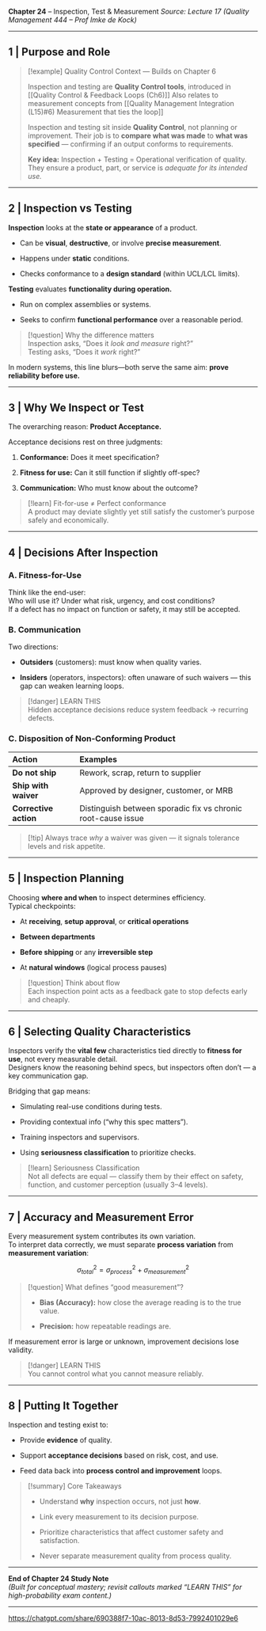 
**Chapter 24** – Inspection, Test & Measurement
_Source: Lecture 17 (Quality Management 444 – Prof Imke de Kock)_

---

## 1 | Purpose and Role

> [!example] Quality Control Context — Builds on Chapter 6
>
> Inspection and testing are **Quality Control tools**, introduced in [[Quality Control & Feedback Loops (Ch6)]]
> Also relates to measurement concepts from [[Quality Management Integration (L15)#6) Measurement that ties the loop]]
>
> Inspection and testing sit inside **Quality Control**, not planning or improvement.
> Their job is to **compare what was made** to **what was specified** — confirming if an output conforms to requirements.
>
> **Key idea:**
> Inspection + Testing = Operational verification of quality.
> They ensure a product, part, or service is _adequate for its intended use._

---

## 2 | Inspection vs Testing

**Inspection** looks at the **state or appearance** of a product.

- Can be **visual**, **destructive**, or involve **precise measurement**.
    
- Happens under **static** conditions.
    
- Checks conformance to a **design standard** (within UCL/LCL limits).
    

**Testing** evaluates **functionality during operation.**

- Run on complex assemblies or systems.
    
- Seeks to confirm **functional performance** over a reasonable period.
    

> [!question] Why the difference matters  
> Inspection asks, “Does it _look and measure_ right?”  
> Testing asks, “Does it _work_ right?”

In modern systems, this line blurs—both serve the same aim: **prove reliability before use.**

---

## 3 | Why We Inspect or Test

The overarching reason: **Product Acceptance.**

Acceptance decisions rest on three judgments:

1. **Conformance:** Does it meet specification?
    
2. **Fitness for use:** Can it still function if slightly off-spec?
    
3. **Communication:** Who must know about the outcome?
    

> [!learn] Fit-for-use ≠ Perfect conformance  
> A product may deviate slightly yet still satisfy the customer’s purpose safely and economically.

---

## 4 | Decisions After Inspection

### A. Fitness-for-Use

Think like the end-user:  
Who will use it? Under what risk, urgency, and cost conditions?  
If a defect has no impact on function or safety, it may still be accepted.

### B. Communication

Two directions:

- **Outsiders** (customers): must know when quality varies.
    
- **Insiders** (operators, inspectors): often unaware of such waivers — this gap can weaken learning loops.
    

> [!danger] LEARN THIS  
> Hidden acceptance decisions reduce system feedback → recurring defects.

### C. Disposition of Non-Conforming Product

|Action|Examples|
|:--|:--|
|**Do not ship**|Rework, scrap, return to supplier|
|**Ship with waiver**|Approved by designer, customer, or MRB|
|**Corrective action**|Distinguish between sporadic fix vs chronic root-cause issue|

> [!tip] Always trace _why_ a waiver was given — it signals tolerance levels and risk appetite.

---

## 5 | Inspection Planning

Choosing **where and when** to inspect determines efficiency.  
Typical checkpoints:

- At **receiving**, **setup approval**, or **critical operations**
    
- **Between departments**
    
- **Before shipping** or any **irreversible step**
    
- At **natural windows** (logical process pauses)
    

> [!question] Think about flow  
> Each inspection point acts as a feedback gate to stop defects early and cheaply.

---

## 6 | Selecting Quality Characteristics

Inspectors verify the **vital few** characteristics tied directly to **fitness for use**, not every measurable detail.  
Designers know the reasoning behind specs, but inspectors often don’t — a key communication gap.

Bridging that gap means:

- Simulating real-use conditions during tests.
    
- Providing contextual info (“why this spec matters”).
    
- Training inspectors and supervisors.
    
- Using **seriousness classification** to prioritize checks.
    

> [!learn] Seriousness Classification  
> Not all defects are equal — classify them by their effect on safety, function, and customer perception (usually 3–4 levels).

---

## 7 | Accuracy and Measurement Error

Every measurement system contributes its own variation.  
To interpret data correctly, we must separate **process variation** from **measurement variation**:

$$
\sigma^2_{total} = \sigma^2_{process} + \sigma^2_{measurement}
$$

> [!question] What defines “good measurement”?
> 
> - **Bias (Accuracy):** how close the average reading is to the true value.
>     
> - **Precision:** how repeatable readings are.
>     

If measurement error is large or unknown, improvement decisions lose validity.

> [!danger] LEARN THIS  
> You cannot control what you cannot measure reliably.

---

## 8 | Putting It Together

Inspection and testing exist to:

- Provide **evidence** of quality.
    
- Support **acceptance decisions** based on risk, cost, and use.
    
- Feed data back into **process control and improvement** loops.
    

> [!summary] Core Takeaways
> 
> - Understand **why** inspection occurs, not just **how**.
>     
> - Link every measurement to its decision purpose.
>     
> - Prioritize characteristics that affect customer safety and satisfaction.
>     
> - Never separate measurement quality from process quality.
>     

---

**End of Chapter 24 Study Note**  
_(Built for conceptual mastery; revisit callouts marked “LEARN THIS” for high-probability exam content.)_

---

https://chatgpt.com/share/690388f7-10ac-8013-8d53-7992401029e6